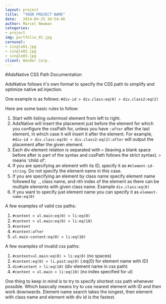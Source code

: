 ```yaml
---
layout: project
title:  "YOUR PROJECT NAME"
date:   2014-04-25 16:54:46
author: Marcel Newman
categories:
- project
img: portfolio_01.jpg
carousel:
- single01.jpg
- single02.jpg
- single03.jpg
client: Wonder Corp.
---
```

#AdsNative CSS Path Documentation

AdsNative follows it's own format to specify the CSS path to simplify and optimize native ad injection.

One example is as follows:
`#div-id > div.class:eq(0) > div.class2:eq(2)`

Here are some basic rules to follow:
  1. Start with listing outermost element from left to right.
  2. AdsNative will insert the placement just before the element for which you configure the cssPath for, unless you have `:after` after the last element, in which case it will insert it after the element. For example, `#div-id > div.class:eq(0) > div.class2:eq(2):after` will output the placement after the given element.
  3. Each div element relation is separated with  ` > ` (leaving a blank space before after is part of the syntax and cssPath follows the strict syntax).  ` > ` means 'child of'.
  4. If you are specifying an element with its ID, specify it as `#element-id-string`. Do not specify the element name in this case.
  5. If you are specifying an element by class name specify element name followed by `.`, class name, and nth index of the element as there can be multiple elements with given class name. Example `div.class:eq(0)`
  6. If you want to specify just element name you can specify it as `element-name:eq(0)`

A few examples of valid css paths:
  1. `#content > ul.main:eq(0) > li:eq(0)`
  2. `#content > ul.main:eq(0) > li:eq(10)`
  3. `#content`
  4. `#content:after`
  5. `ul.main-content:eq(0) > li:eq(10)`

A few examples of invalid css paths:
  1. `#content>ul.main:eq(0) > li:eq(0)` (no spaces)
  2. `#content:eq(0) > li.post:eq(0)` (:eq(0) for element name with ID)
  3. `div#content > li:eq(10)` (div element name in css path)
  4. `#content > ul.main > li:eq(10)` (no index specified for ul)

One thing to keep in mind is to try to specify shortest css path whenever possible. Which basically means try to use nearest element with ID and then work downwards. Element name search takes the longest, then element with class name and element with div id is the fastest.